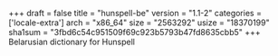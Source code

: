 +++
draft = false
title = "hunspell-be"
version = "1.1-2"
categories = ['locale-extra']
arch = "x86_64"
size = "2563292"
usize = "18370199"
sha1sum = "3fbd6c54c951509f69c923b5793b47fd8635cbb5"
+++
Belarusian dictionary for Hunspell